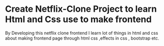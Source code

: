 # Create Netflix-Clone Project to learn Html and Css use to make frontend<br>
By Developing this netflix clone frontend I learn lot of things in html and css <br>
about making frontend page through html css ,effects in css , bootstrap etc.
